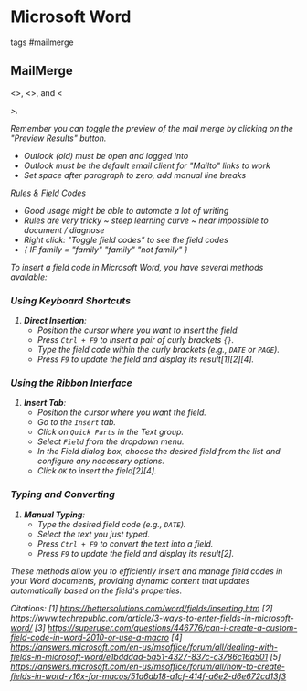 # Microsoft Word

tags #mailmerge


## MailMerge

<<First Name>>, <<Last Name>>, and <<Address>>.

Remember you can toggle the preview of the mail merge by clicking on the "Preview Results" button.

* Outlook (old) must be open and logged into
* Outlook must be the default email client for "Mailto" links to work
* Set space after paragraph to zero, add manual line breaks

Rules & Field Codes

* Good usage might be able to automate a lot of writing
* Rules are very tricky ~ steep learning curve ~ near impossible to document / diagnose
* Right click: "Toggle field codes" to see the field codes
* { IF family = "family" "family" "not family" }

To insert a field code in Microsoft Word, you have several methods available:

### Using Keyboard Shortcuts

1. **Direct Insertion**:
   * Position the cursor where you want to insert the field.
   * Press `Ctrl + F9` to insert a pair of curly brackets `{}`.
   * Type the field code within the curly brackets (e.g., `DATE` or `PAGE`).
   * Press `F9` to update the field and display its result[1][2][4].

### Using the Ribbon Interface

1. **Insert Tab**:
   * Position the cursor where you want the field.
   * Go to the `Insert` tab.
   * Click on `Quick Parts` in the Text group.
   * Select `Field` from the dropdown menu.
   * In the Field dialog box, choose the desired field from the list and configure any necessary options.
   * Click `OK` to insert the field[2][4].

### Typing and Converting

1. **Manual Typing**:
   * Type the desired field code (e.g., `DATE`).
   * Select the text you just typed.
   * Press `Ctrl + F9` to convert the text into a field.
   * Press `F9` to update the field and display its result[2].

These methods allow you to efficiently insert and manage field codes in your Word documents, providing dynamic content that updates automatically based on the field's properties.

Citations:
[1] https://bettersolutions.com/word/fields/inserting.htm
[2] https://www.techrepublic.com/article/3-ways-to-enter-fields-in-microsoft-word/
[3] https://superuser.com/questions/446776/can-i-create-a-custom-field-code-in-word-2010-or-use-a-macro
[4] https://answers.microsoft.com/en-us/msoffice/forum/all/dealing-with-fields-in-microsoft-word/e1bdddad-5a51-4327-837c-c3786c16a501
[5] https://answers.microsoft.com/en-us/msoffice/forum/all/how-to-create-fields-in-word-v16x-for-macos/51a6db18-a1cf-414f-a6e2-d6e672cd13f3

